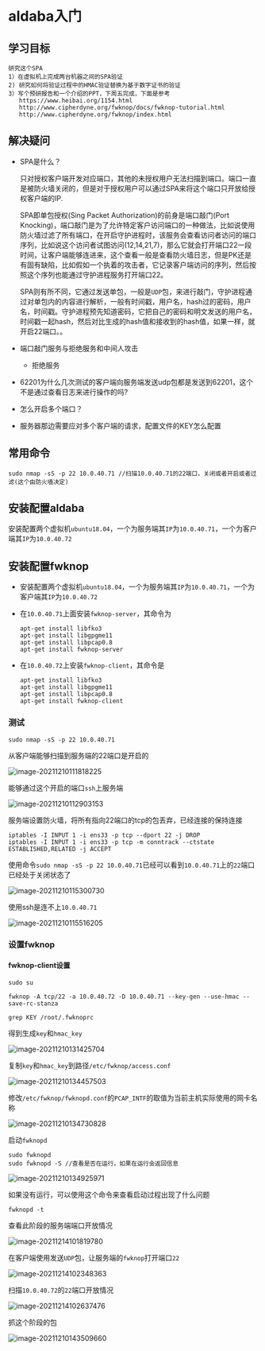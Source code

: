 # aldaba入门

## 学习目标

```
研究这个SPA
1）在虚拟机上完成两台机器之间的SPA验证
2) 研究如何将验证过程中的HMAC验证替换为基于数字证书的验证
3）写个预研报告和一个介绍的PPT，下周五完成，下面是参考
   https://www.heibai.org/1154.html
   http://www.cipherdyne.org/fwknop/docs/fwknop-tutorial.html
   http://www.cipherdyne.org/fwknop/index.html
```

## 解决疑问

- SPA是什么？

  只对授权客户端开发对应端口，其他的未授权用户无法扫描到端口。端口一直是被防火墙关闭的，但是对于授权用户可以通过SPA来将这个端口只开放给授权客户端的IP.

  SPA即单包授权(Sing Packet Authorization)的前身是端口敲门(Port Knocking)，端口敲门是为了允许特定客户访问端口的一种做法，比如说使用防火墙过滤了所有端口，在开启守护进程时，该服务会查看访问者访问的端口序列，比如说这个访问者试图访问(12,14,21,7)，那么它就会打开端口22一段时间，让客户端能够连进来，这个查看一般是查看防火墙日志，但是PK还是有固有缺陷，比如假如一个执着的攻击者，它记录客户端访问的序列，然后按照这个序列也能通过守护进程服务打开端口22。

  SPA则有所不同，它通过发送单包，一般是`UDP`包，来进行敲门，守护进程通过对单包内的内容进行解析，一般有时间戳，用户名，hash过的密码，用户名，时间戳。守护进程预先知道密码，它把自己的密码和明文发送的用户名，时间戳一起hash，然后对比生成的hash值和接收到的hash值，如果一样，就开启22端口。。

  

- 端口敲门服务与拒绝服务和中间人攻击
  - 拒绝服务
  
- 62201为什么几次测试的客户端向服务端发送udp包都是发送到62201，这个不是通过查看日志来进行操作的吗?

- 怎么开启多个端口？

- 服务器那边需要应对多个客户端的请求，配置文件的KEY怎么配置

## 常用命令

```
sudo nmap -sS -p 22 10.0.40.71 //扫描10.0.40.71的22端口，关闭或者开启或者过滤(这个由防火墙决定)
```

## 安装配置aldaba

安装配置两个虚拟机`ubuntu18.04`，一个为服务端其`IP`为`10.0.40.71`，一个为客户端其`IP`为`10.0.40.72`

##  安装配置fwknop

- 安装配置两个虚拟机`ubuntu18.04`，一个为服务端其`IP`为`10.0.40.71`，一个为客户端其`IP`为`10.0.40.72`

- 在`10.0.40.71`上面安装`fwknop-server`，其命令为

  ```
  apt-get install libfko3
  apt-get install libgpgme11
  apt-get install libpcap0.8
  apt-get install fwknop-server
  ```

- 在`10.0.40.72`上安装`fwknop-client`，其命令是

  ```
  apt-get install libfko3
  apt-get install libgpgme11
  apt-get install libpcap0.8
  apt-get install fwknop-client
  ```

### 测试

```
sudo nmap -sS -p 22 10.0.40.71
```

从客户端能够扫描到服务端的22端口是开启的

![image-20211210111818225](fwknop入门.assets/image-20211210111818225.png)

能够通过这个开启的端口`ssh`上服务端

![image-20211210112903153](fwknop入门.assets/image-20211210112903153.png)

服务端设置防火墙，将所有指向22端口的tcp的包丢弃，已经连接的保持连接

```
iptables -I INPUT 1 -i ens33 -p tcp --dport 22 -j DROP
iptables -I INPUT 1 -i ens33 -p tcp -m conntrack --ctstate ESTABLISHED,RELATED -j ACCEPT
```

使用命令`sudo nmap -sS -p 22 10.0.40.71`已经可以看到`10.0.40.71`上的`22`端口已经处于关闭状态了

![image-20211210115300730](fwknop入门.assets/image-20211210115300730.png)

使用ssh是连不上`10.0.40.71`

![image-20211210115516205](fwknop入门.assets/image-20211210115516205.png)

### 设置fwknop

#### fwknop-client设置

```
sudo su
```

```
fwknop -A tcp/22 -a 10.0.40.72 -D 10.0.40.71 --key-gen --use-hmac --save-rc-stanza
```

```
grep KEY /root/.fwknoprc
```

得到生成`key`和`hmac_key`

![image-20211210131425704](fwknop入门.assets/image-20211210131425704.png)

复制`key`和`hmac_key`到路径`/etc/fwknop/access.conf`

![image-20211210134457503](fwknop入门.assets/image-20211210134457503.png)

修改`/etc/fwknop/fwknopd.conf`的`PCAP_INTF`的取值为当前主机实际使用的网卡名称

![image-20211210134730828](fwknop入门.assets/image-20211210134730828.png)

启动`fwknopd`

```
sudo fwknopd
sudo fwknopd -S //查看是否在运行，如果在运行会返回信息
```

![image-20211210134925971](fwknop入门.assets/image-20211210134925971.png)

如果没有运行，可以使用这个命令来查看启动过程出现了什么问题

```
fwknopd -t
```

查看此阶段的服务端端口开放情况

![image-20211214101819780](fwknop入门.assets/image-20211214101819780.png)

在客户端使用发送`UDP`包，让服务端的`fwknop`打开端口`22`

![image-20211214102348363](fwknop入门.assets/image-20211214102348363.png)

扫描`10.0.40.72`的`22`端口开放情况

![image-20211214102637476](fwknop入门.assets/image-20211214102637476.png)

抓这个阶段的包

![image-20211210143509660](fwknop入门.assets/image-20211210143509660.png)

